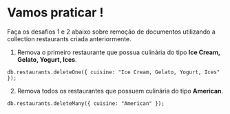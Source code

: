 # Vamos praticar !
Faça os desafios 1 e 2 abaixo sobre remoção de documentos utilizando a collection restaurants criada anteriormente.
1. Remova o primeiro restaurante que possua culinária do tipo **Ice Cream, Gelato, Yogurt, Ices**.
```
db.restaurants.deleteOne({ cuisine: "Ice Cream, Gelato, Yogurt, Ices" });
```
2. Remova todos os restaurantes que possuem culinária do tipo **American**.
```
db.restaurants.deleteMany({ cuisine: "American" });
```
